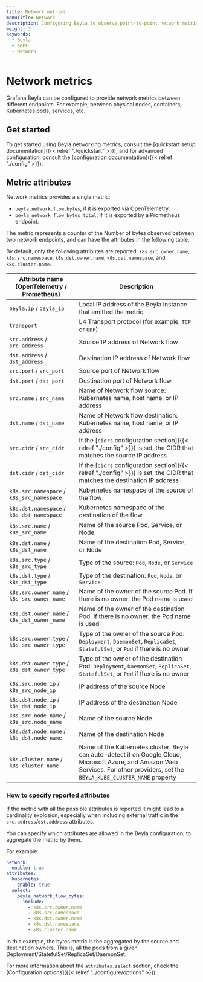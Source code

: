 ```yaml
---
title: Network metrics
menuTitle: Network
description: Configuring Beyla to observe point-to-point network metrics.
weight: 3
keywords:
  - Beyla
  - eBPF
  - Network
---
```


# Network metrics

Grafana Beyla can be configured to provide network metrics between different endpoints. For example, between physical nodes, containers, Kubernetes pods, services, etc.

## Get started

To get started using Beyla networking metrics, consult the [quickstart setup documentation]({{< relref "./quickstart" >}}), and for advanced configuration, consult the [configuration documentation]({{< relref "./config" >}}).

## Metric attributes

Network metrics provides a single metric:

- `beyla.network.flow.bytes`, if it is exported via OpenTelemetry.
- `beyla_network_flow_bytes_total`, if it is exported by a Prometheus endpoint.

The metric represents a counter of the Number of bytes observed between two network endpoints, and can have the attributes in the following table.

By default, only the following attributes are reported: `k8s.src.owner.name`, `k8s.src.namespace`, `k8s.dst.owner.name`, `k8s.dst.namespace`, and `k8s.cluster.name`.

| Attribute name (OpenTelemetry / Prometheus) | Description                                                                                                                                                                         |
|---------------------------------------------|-------------------------------------------------------------------------------------------------------------------------------------------------------------------------------------|
| `beyla.ip` / `beyla_ip`                     | Local IP address of the Beyla instance that emitted the metric                                                                                                                      |
| `transport`                                 | L4 Transport protocol (for example, `TCP` or `UDP`)                                                                                                                                 |
| `src.address` / `src_address`               | Source IP address of Network flow                                                                                                                                                   |
| `dst.address` / `dst_address`               | Destination IP address of Network flow
| `src.port` / `src_port`                     | Source port of Network flow                                                                                                                                                         |
| `dst.port` / `dst_port`                     | Destination port of Network flow                                                                                                                                                    |
| `src.name` / `src_name`                     | Name of Network flow source: Kubernetes name, host name, or IP address                                                                                                              |
| `dst.name` / `dst_name`                     | Name of Network flow destination: Kubernetes name, host name, or IP address                                                                                                         |
| `src.cidr` / `src_cidr`                     | If the [`cidrs` configuration section]({{< relref "./config" >}}) is set, the CIDR that matches the source IP address                                                               |
| `dst.cidr` / `dst_cidr`                     | If the [`cidrs` configuration section]({{< relref "./config" >}}) is set, the CIDR that matches the destination IP address                                                          |
| `k8s.src.namespace` / `k8s_src_namespace`   | Kubernetes namespace of the source of the flow                                                                                                                                      |
| `k8s.dst.namespace` / `k8s_dst_namespace`   | Kubernetes namespace of the destination of the flow                                                                                                                                 |
| `k8s.src.name` / `k8s_src_name`             | Name of the source Pod, Service, or Node                                                                                                                                            |
| `k8s.dst.name` / `k8s_dst_name`             | Name of the destination Pod, Service, or Node                                                                                                                                       |
| `k8s.src.type` / `k8s_src_type`             | Type of the source: `Pod`, `Node`, or `Service`                                                                                                                                     |
| `k8s.dst.type` / `k8s_dst_type`             | Type of the destination: `Pod`, `Node`, or `Service`                                                                                                                                |
| `k8s.src.owner.name` / `k8s_src_owner_name` | Name of the owner of the source Pod. If there is no owner, the Pod name is used                                                                                                     |
| `k8s.dst.owner.name` / `k8s_dst_owner_name` | Name of the owner of the destination Pod. If there is no owner, the Pod name is used                                                                                                |
| `k8s.src.owner.type` / `k8s_src_owner_type` | Type of the owner of the source Pod: `Deployment`, `DaemonSet`, `ReplicaSet`, `StatefulSet`, or `Pod` if there is no owner                                                          |
| `k8s.dst.owner.type` / `k8s_dst_owner_type` | Type of the owner of the destination Pod: `Deployment`, `DaemonSet`, `ReplicaSet`, `StatefulSet`, or `Pod` if there is no owner                                                     |
| `k8s.src.node.ip` / `k8s_src_node_ip`       | IP address of the source Node                                                                                                                                                       |
| `k8s.dst.node.ip` / `k8s_dst_node_ip`       | IP address of the destination Node                                                                                                                                                  |
| `k8s.src.node.name` / `k8s_src.node_name`   | Name of the source Node                                                                                                                                                             |
| `k8s.dst.node.name` / `k8s_dst.node_name`   | Name of the destination Node                                                                                                                                                        |
| `k8s.cluster.name` / `k8s_cluster_name`     | Name of the Kubernetes cluster. Beyla can auto-detect it on Google Cloud, Microsoft Azure, and Amazon Web Services. For other providers, set the `BEYLA_KUBE_CLUSTER_NAME` property |

### How to specify reported attributes

If the metric with all the possible attributes is reported it might lead to a cardinality explosion, especially when including external traffic in the `src.address`/`dst.address` attributes.

You can specify which attributes are allowed in the Beyla configuration, to aggregate the metric by them.

For example:

```yaml
network:
  enable: true
attributes:
  kubernetes:
    enable: true
  select:
    beyla_network_flow_bytes:
      include:
        - k8s.src.owner.name
        - k8s.src.namespace
        - k8s.dst.owner.name
        - k8s.dst.namespace
        - k8s.cluster.name
```

In this example, the bytes metric is the aggregated by the source and destination owners. This is, all the
pods from a given Deployment/StatefulSet/ReplicaSet/DaemonSet.

For more information about the `attributes.select` section, check the [Configuration options]({{< relref "../configure/options" >}}).
